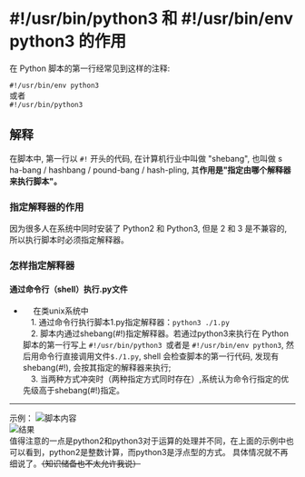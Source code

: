# #!/usr/bin/python3 和 #!/usr/bin/env python3 的作用  
在 Python 脚本的第一行经常见到这样的注释:

`#!/usr/bin/env python3`  
或者  
`#!/usr/bin/python3`  

## **解释**  
在脚本中, 第一行以 `#!` 开头的代码, 在计算机行业中叫做 "shebang", 也叫做 s
ha-bang / hashbang / pound-bang / hash-pling, 其**作用是"指定由哪个解释器来执行脚本"。**   
### 指定解释器的作用  
因为很多人在系统中同时安装了 Python2 和 Python3, 但是 2 和 3 是不兼容的, 所以执行脚本时必须指定解释器。  
### 怎样指定解释器  
#### 通过命令行（shell）执行.py文件  
-  &emsp;  在类unix系统中  
&emsp;1. 通过命令行执行脚本1.py指定解释器：`python3 ./1.py`  
&emsp;2. 脚本内通过shebang(#!)指定解释器。若通过python3来执行在 Python 脚本的第一行写上 `#!/usr/bin/python3 `或者是
`#!/usr/bin/env python3`, 然后用命令行直接调用文件`$./1.py`, shell
会检查脚本的第一行代码, 发现有 shebang(#!), 会按其指定的解释器来执行;  
&emsp;3. 当两种方式冲突时（两种指定方式同时存在）,系统认为命令行指定的优先级高于shebang(#!)指定。  
---
示例：
![脚本内容](https://github.com/liytgy/python/blob/master/START/photo/%23py.png "脚本内容")  
![结果](https://github.com/liytgy/python/blob/master/START/photo/%E8%BF%90%E7%AE%97%E7%BB%93%E6%9E%9C.png "运算结果")  
值得注意的一点是python2和python3对于运算的处理并不同，在上面的示例中也可以看到，python2是整数计算，而python3是浮点型的方式。
具体情况就不再细说了。~~（知识储备也不太允许我说）~~
